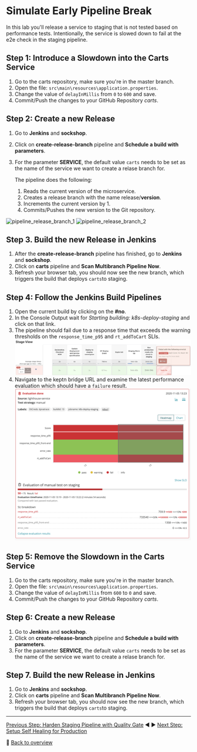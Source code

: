 # Simulate Early Pipeline Break

In this lab you'll release a service to staging that is not tested based on performance tests. Intentionally, the service is slowed down to fail at the e2e check in the staging pipeline.

## Step 1: Introduce a Slowdown into the Carts Service

1. Go to the carts repository, make sure you're in the master branch.
1. Open the file: `src\main\resources\application.properties`.
1. Change the value of `delayInMillis` from `0` to `600` and save.
1. Commit/Push the changes to your GitHub Repository *carts*.

## Step 2: Create a new Release

1. Go to **Jenkins** and **sockshop**.
1. Click on **create-release-branch** pipeline and **Schedule a build with parameters**.
1. For the parameter **SERVICE**, the default value `carts` needs to be set as the name of the service we want to create a relase branch for.

    The pipeline does the following:
    1. Reads the current version of the microservice.
    1. Creates a release branch with the name release/**version**.
    1. Increments the current version by 1.
    1. Commits/Pushes the new version to the Git repository.

![pipeline_release_branch_1](../assets/pipeline_release_branch_1.png)
![pipeline_release_branch_2](../assets/pipeline_release_branch_2.png)

## Step 3. Build the new Release in Jenkins

1. After the **create-release-branch** pipeline has finished, go to **Jenkins** and **sockshop**.
1. Click on **carts** pipeline and **Scan Multibranch Pipeline Now**.
1. Refresh your browser tab, you should now see the new branch, which triggers the build that deploys `carts`to staging.

## Step 4: Follow the Jenkins Build Pipelines

1. Open the current build by clicking on the **#no**.
1. In the Console Output wait for *Starting building: k8s-deploy-staging* and click on that link.
1. The pipeline should fail due to a response time that exceeds the warning thresholds on the `response_time_p95` and `rt_addToCart` SLIs.
![jenkins-stage-view](../assets/jenkins-stage-view.png)
1. Navigate to the keptn bridge URL and examine the latest performance evaluation which should have a `failure` result.
![keptn-bridge-results](../assets/keptn-bridge-results.png)

## Step 5: Remove the Slowdown in the Carts Service

1. Go to the carts repository, make sure you're in the master branch.
1. Open the file: `src\main\resources\application.properties`.
1. Change the value of `delayInMillis` from `600` to `0` and save.
1. Commit/Push the changes to your GitHub Repository *carts*.

## Step 6: Create a new Release

1. Go to **Jenkins** and **sockshop**.
1. Click on **create-release-branch** pipeline and **Schedule a build with parameters**.
1. For the parameter **SERVICE**, the default value `carts` needs to be set as the name of the service we want to create a relase branch for.

## Step 7. Build the new Release in Jenkins

1. Go to **Jenkins** and **sockshop**.
1. Click on **carts** pipeline and **Scan Multibranch Pipeline Now**.
1. Refresh your browser tab, you should now see the new branch, which triggers the build that deploys `carts`to staging.

---
[Previous Step: Harden Staging Pipeline with Quality Gate](../01_Harden_Staging_Pipeline_with_Quality_Gate) :arrow_backward: :arrow_forward: [Next Step: Setup Self Healing for Production](../03_Setup_Self_Healing_for_Production)

:arrow_up_small: [Back to overview](../)
